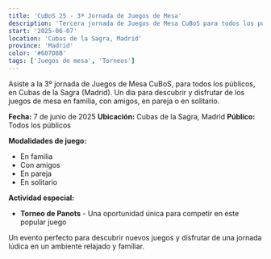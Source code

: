```yaml
---
title: 'CuBoS 25 - 3ª Jornada de Juegos de Mesa'
description: 'Tercera jornada de Juegos de Mesa CuBoS para todos los públicos en Cubas de la Sagra.'
start: '2025-06-07'
location: 'Cubas de la Sagra, Madrid'
province: 'Madrid'
color: '#607D8B'
tags: ['Juegos de mesa', 'Torneos']
---
```


Asiste a la 3º jornada de Juegos de Mesa CuBoS, para todos los públicos, en Cubas de la Sagra (Madrid). Un día para descubrir y disfrutar de los juegos de mesa en familia, con amigos, en pareja o en solitario.

**Fecha:** 7 de junio de 2025
**Ubicación:** Cubas de la Sagra, Madrid
**Público:** Todos los públicos

**Modalidades de juego:**
- En familia
- Con amigos
- En pareja
- En solitario

**Actividad especial:**
- **Torneo de Panots** - Una oportunidad única para competir en este popular juego

Un evento perfecto para descubrir nuevos juegos y disfrutar de una jornada lúdica en un ambiente relajado y familiar.
